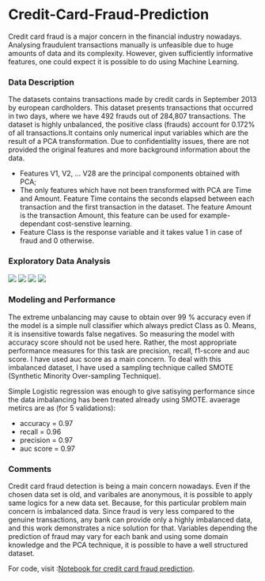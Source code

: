 # Credit-Card-Fraud-Prediction

Credit card fraud is a major concern in the financial industry nowadays. Analysing fraudulent transactions manually is unfeasible due to huge amounts of data and its complexity. However, given sufficiently informative features, one could expect it is possible to do using Machine Learning.

### Data Description

The datasets contains transactions made by credit cards in September 2013 by european cardholders. This dataset presents transactions that occurred in two days, where we have 492 frauds out of 284,807 transactions. The dataset is highly unbalanced, the positive class (frauds) account for 0.172% of all transactions.It contains only numerical input variables which are the result of a PCA transformation. Due to confidentiality issues, there are not provided the original features and more background information about the data.

* Features V1, V2, ... V28 are the principal components obtained with PCA;
* The only features which have not been transformed with PCA are Time and Amount. Feature Time contains the seconds elapsed between each transaction and the first transaction in the dataset. The feature Amount is the transaction Amount, this feature can be used for example-dependant cost-senstive learning.
* Feature Class is the response variable and it takes value 1 in case of fraud and 0 otherwise.


### Exploratory Data Analysis
<img src="images/class_labels.png?raw=true"/>

<img src="images/tdd_transactions.png?raw=true"/>

<img src="images/amount.png?raw=true"/>

<img src="images/average.png?raw=true"/>



### Modeling and Performance 
The extreme unbalancing may cause to obtain over 99 % accuracy even if the model is a simple null classifier which always predict Class as 0. Means, it is insensitive towards false negatives. So measuring the model with accuracy score should not be used here. Rather, the most appropriate performance measures for this task are precision, recall, f1-score and auc score. I have used auc score as a main concern. To deal with this imbalanced dataset, I have used a sampling technique called SMOTE (Synthetic Minority Over-sampling Technique).

Simple Logistic regression was enough to give satisying performance since the data imbalancing has been treated already using SMOTE. avaerage metircs are as (for 5 validations): 

* accuracy = 0.97
* recall = 0.96 
* precision = 0.97
* auc score = 0.97


### Comments
Credit card fraud detection is being a main concern nowadays. Even if the chosen data set is old, and varibales are anonymous, it is possible to apply same logics for a new data set. Because, for this particular problem main concern is imbalanced data. Since fraud is very less compared to the genuine transactions, any bank can provide only a highly imbalanced data, and this work demonstrates a nice solution for that. Variables depending the prediction of fraud may vary for each bank and using some domain knowledge and the PCA technique, it is possible to have a well structured dataset. 

For code, visit :[Notebook for credit card fraud prediction](https://github.com/MuafiraThasni/Credit-Card-Fraud-Prediction/blob/main/credit_card_note.ipynb/).

